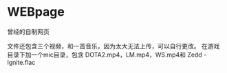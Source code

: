 # WEBpage
曾经的自制网页

文件还包含三个视频，和一首音乐，因为太大无法上传，可以自行更改。
在游戏目录下加一个mic目录，包含
DOTA2.mp4，LM.mp4，WS.mp4和
Zedd - Ignite.flac
